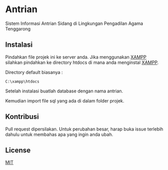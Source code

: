 # Antrian

Sistem Informasi Antrian Sidang di Lingkungan Pengadilan Agama Tenggarong

## Instalasi

Pindahkan file projek ini ke server anda. Jika menggunakan [XAMPP](https://www.apachefriends.org) silahkan pindahkan ke directory htdocs di mana anda menginstal [XAMPP](https://www.apachefriends.org).

Directory default biasanya :
```
C:\xampp\htdocs
```
Setelah instalasi buatlah database dengan nama antrian.

Kemudian import file sql yang ada di dalam folder projek.

## Kontribusi
Pull request dipersilakan. Untuk perubahan besar, harap buka issue terlebih dahulu untuk membahas apa yang ingin anda ubah.

## License
[MIT](license.txt)